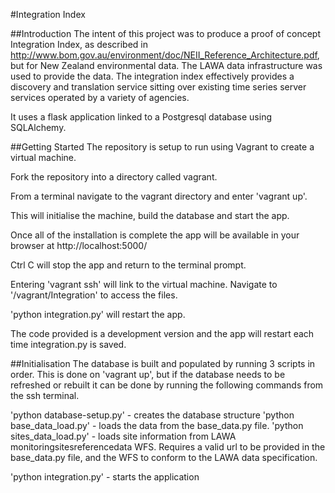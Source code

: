 #Integration Index

##Introduction
The intent of this project was to produce a proof of concept Integration Index, as described in http://www.bom.gov.au/environment/doc/NEII_Reference_Architecture.pdf, but for New Zealand environmental data.  The LAWA data infrastructure was used to provide the data.  The integration index effectively provides a discovery and translation service sitting over existing time series server services operated by a variety of agencies.

It uses a flask application linked to a Postgresql database using SQLAlchemy.

##Getting Started
The repository is setup to run using Vagrant to create a virtual machine. 

Fork the repository into a directory called vagrant.  

From a terminal navigate to the vagrant directory and enter 'vagrant up'.

This will initialise the machine, build the database and start the app.

Once all of the installation is complete the app will be available in your browser at http://localhost:5000/

Ctrl C will stop the app and return to the terminal prompt.

Entering 'vagrant ssh' will link to the virtual machine.  Navigate to '/vagrant/Integration' to access the files.

'python integration.py' will restart the app.

The code provided is a development version and the app will restart each time integration.py is saved.

##Initialisation
The database is built and populated by running 3 scripts in order.  This is done on 'vagrant up', but if the database needs to be refreshed or rebuilt it can be done by running the following commands from the ssh terminal.

'python database-setup.py' - creates the database structure
'python base_data_load.py' - loads the data from the base_data.py file.
'python sites_data_load.py' - loads site information from LAWA monitoringsitesreferencedata WFS. Requires a valid url to be provided in the base_data.py file, and the WFS to conform to the LAWA data specification.

'python integration.py' - starts the application

